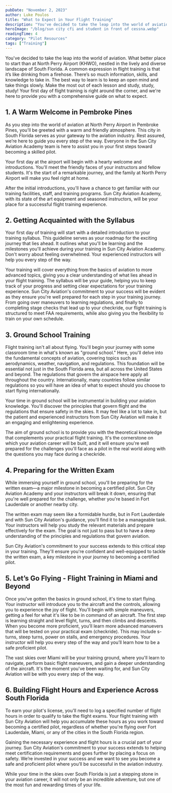 ```yaml
---
pubDate: "November 2, 2023"
author: Luke Poulos
title: "What to Expect in Your Flight Training"
description: "You've decided to take the leap into the world of aviation.  What better place to start than at North Perry Airport (KHWO), nestled in the lively and diverse landscape of South Florida. A common expression in flight training is that it’s like drinking from a firehose.  There’s so much information, skills, and knowledge to take in.  The best way to learn is to keep an open mind and take things slowly.  Make the most out of each lesson and study, study, study!  Your first day of flight training is right around the corner, and we're here to provide you with a comprehensive guide on what to expect."
heroImage: "/blog/sun city cfi and student in front of cessna.webp"
readingTime: 4
category: "Pilot Resources"
tags: ["Training"]
---
```


You've decided to take the leap into the world of aviation. What better place to start than at North Perry Airport (KHWO), nestled in the lively and diverse landscape of South Florida. A common expression in flight training is that it’s like drinking from a firehose. There’s so much information, skills, and knowledge to take in. The best way to learn is to keep an open mind and take things slowly. Make the most out of each lesson and study, study, study! Your first day of flight training is right around the corner, and we're here to provide you with a comprehensive guide on what to expect.

## 1. A Warm Welcome in Pembroke Pines

As you step into the world of aviation at North Perry Airport in Pembroke Pines, you'll be greeted with a warm and friendly atmosphere. This city in South Florida serves as your gateway to the aviation industry. Rest assured, we’re here to guide you every step of the way. Everyone in the Sun City Aviation Academy team is here to assist you in your first steps toward becoming a skilled pilot.

Your first day at the airport will begin with a hearty welcome and introductions. You'll meet the friendly faces of your instructors and fellow students. It's the start of a remarkable journey, and the family at North Perry Airport will make you feel right at home.

After the initial introductions, you'll have a chance to get familiar with our training facilities, staff, and training programs. Sun City Aviation Academy, with its state of the art equipment and seasoned instructors, will be your place for a successful flight training experience.

## 2. Getting Acquainted with the Syllabus

Your first day of training will start with a detailed introduction to your training syllabus. This guideline serves as your roadmap for the exciting journey that lies ahead. It outlines what you'll be learning and the milestones you'll achieve during your training in Sun City Aviation Academy. Don't worry about feeling overwhelmed. Your experienced instructors will help you every step of the way.

Your training will cover everything from the basics of aviation to more advanced topics, giving you a clear understanding of what lies ahead in your flight training. The syllabus will be your guide, helping you to keep track of your progress and setting clear expectations for your training experience. Sun City Aviation's commitment to your success will be evident as they ensure you're well prepared for each step in your training journey. From going over maneuvers to learning regulations, and finally to completing stage checks that lead up to your checkride, our flight training is structured to meet FAA requirements, while also giving you the flexibility to train on your own schedule.

## 3. Ground School Training

Flight training isn't all about flying. You'll begin your journey with some classroom time in what's known as "ground school." Here, you'll delve into the fundamental concepts of aviation, covering topics such as aerodynamics, weather, navigation, and regulations. This foundation will be essential not just in the South Florida area, but all across the United States and beyond. The regulations that govern the airspace here apply all throughout the country. Internationally, many countries follow similar regulations so you will have an idea of what to expect should you choose to start flying internationally.

Your time in ground school will be instrumental in building your aviation knowledge. You'll discover the principles that govern flight and the regulations that ensure safety in the skies. It may feel like a lot to take in, but the patient and experienced instructors from Sun City Aviation will make it an engaging and enlightening experience.

The aim of ground school is to provide you with the theoretical knowledge that complements your practical flight training. It's the cornerstone on which your aviation career will be built, and it will ensure you're well prepared for the challenges you'll face as a pilot in the real world along with the questions you may face during a checkride.

## 4. Preparing for the Written Exam

While immersing yourself in ground school, you'll be preparing for the written exam—a major milestone in becoming a certified pilot. Sun City Aviation Academy and your instructors will break it down, ensuring that you're well prepared for the challenge, whether you're based in Fort Lauderdale or another nearby city.

The written exam may seem like a formidable hurdle, but in Fort Lauderdale and with Sun City Aviation's guidance, you'll find it to be a manageable task. Your instructors will help you study the relevant materials and prepare effectively for the exam. The goal is not just to pass but to have a deep understanding of the principles and regulations that govern aviation.

Sun City Aviation's commitment to your success extends to this critical step in your training. They'll ensure you're confident and well-equipped to tackle the written exam, a key milestone in your journey to becoming a certified pilot.

## 5. Let’s Go Flying - Flight Training in Miami and Beyond

Once you've gotten the basics in ground school, it's time to start flying. Your instructor will introduce you to the aircraft and the controls, allowing you to experience the joy of flight. You'll begin with simple maneuvers, getting a feel for what it's like to be in command of an aircraft. The first step is learning straight and level flight, turns, and then climbs and descents. When you become more proficient, you’ll learn more advanced manuevers that will be tested on your practical exam (checkride). This may include s-turns, steep turns, power on stalls, and emergency procedures. Your instructor will help you every step of the way and you’ll learn how to be a safe proficient pilot.

The vast skies over Miami will be your training ground, where you'll learn to navigate, perform basic flight maneuvers, and gain a deeper understanding of the aircraft. It's the moment you've been waiting for, and Sun City Aviation will be with you every step of the way.

## 6. Building Flight Hours and Experience Across South Florida

To earn your pilot's license, you'll need to log a specified number of flight hours in order to qualify to take the flight exams. Your flight training with Sun City Aviation will help you accumulate these hours as you work toward becoming a certified pilot, regardless of whether you're flying over Fort Lauderdale, Miami, or any of the cities in the South Florida region.

Gaining the necessary experience and flight hours is a crucial part of your journey. Sun City Aviation's commitment to your success extends to helping meet certification requirements and goes further by placing a focus on safety. We’re invested in your success and we want to see you become a safe and proficient pilot where you’ll be successful in the aviation industry.

While your time in the skies over South Florida is just a stepping stone in your aviation career, it will not only be an incredible adventure, but one of the most fun and rewarding times of your life.
